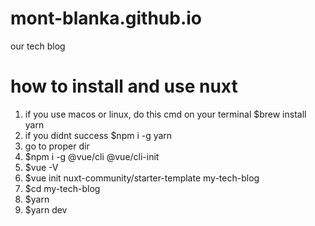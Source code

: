 # mont-blanka.github.io
our tech blog

# how to install and use nuxt 
 1.  if you use macos or linux, do this cmd on your terminal $brew install yarn
 2.  if you didnt success $npm i -g yarn
 3.  go to proper dir
 4.  $npm i -g @vue/cli @vue/cli-init
 5.  $vue -V
 6.  $vue init nuxt-community/starter-template my-tech-blog
 7.  $cd my-tech-blog
 8.  $yarn
 9.  $yarn dev
